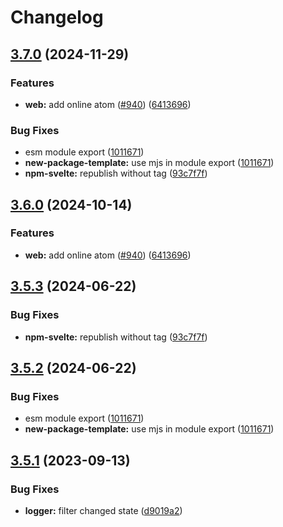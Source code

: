 # Changelog

## [3.7.0](https://github.com/skhrv/reatom/compare/web-v3.6.0...web-v3.7.0) (2024-11-29)


### Features

* **web:** add online atom ([#940](https://github.com/skhrv/reatom/issues/940)) ([6413696](https://github.com/skhrv/reatom/commit/6413696fc13ae8f10fc6c6a0616b12e8b31c5127))


### Bug Fixes

* esm module export ([1011671](https://github.com/skhrv/reatom/commit/10116719dd92d8102352a39e4ed772b8173d8668))
* **new-package-template:** use mjs in module export ([1011671](https://github.com/skhrv/reatom/commit/10116719dd92d8102352a39e4ed772b8173d8668))
* **npm-svelte:** republish without tag ([93c7f7f](https://github.com/skhrv/reatom/commit/93c7f7f5ec58247b1b3aec854cd83b0a0ecd6a6c))

## [3.6.0](https://github.com/artalar/reatom/compare/web-v3.5.3...web-v3.6.0) (2024-10-14)


### Features

* **web:** add online atom ([#940](https://github.com/artalar/reatom/issues/940)) ([6413696](https://github.com/artalar/reatom/commit/6413696fc13ae8f10fc6c6a0616b12e8b31c5127))

## [3.5.3](https://github.com/artalar/reatom/compare/web-v3.5.2...web-v3.5.3) (2024-06-22)


### Bug Fixes

* **npm-svelte:** republish without tag ([93c7f7f](https://github.com/artalar/reatom/commit/93c7f7f5ec58247b1b3aec854cd83b0a0ecd6a6c))

## [3.5.2](https://github.com/artalar/reatom/compare/web-v3.5.1...web-v3.5.2) (2024-06-22)


### Bug Fixes

* esm module export ([1011671](https://github.com/artalar/reatom/commit/10116719dd92d8102352a39e4ed772b8173d8668))
* **new-package-template:** use mjs in module export ([1011671](https://github.com/artalar/reatom/commit/10116719dd92d8102352a39e4ed772b8173d8668))

## [3.5.1](https://github.com/artalar/reatom/compare/web-v3.5.0...web-v3.5.1) (2023-09-13)


### Bug Fixes

* **logger:** filter changed state ([d9019a2](https://github.com/artalar/reatom/commit/d9019a2acb34bdd09d89aa0028754269d4024852))

